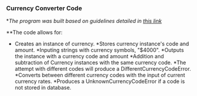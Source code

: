 ### Currency Converter Code
**The program was built based on guidelines detailed in [this link](https://github.com/tiyd-rails-2016-01/currency_converter)*

**The code allows for:
* Creates an instance of currency.
  *Stores currency instance's code and amount.
*Inputing strings with currency symbols, "$4000".
  *Outputs the instance with a currency code and amount
*Addition and subtraction of Currency instances with the same currency code.
  *The attempt with different codes will produce a DifferentCurrencyCodeError.
*Converts between different currency codes with the input of current currency rates.
  *Produces a  UnknownCurrencyCodeError if a code is not stored in database.
